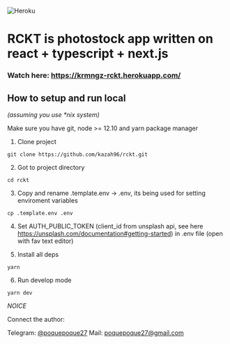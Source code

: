 ![Heroku](https://heroku-badge.herokuapp.com/?app=heroku-badge)

# RCKT is photostock app written on react + typescript + next.js

### Watch here: https://krmngz-rckt.herokuapp.com/



## How to setup and run local 
_(assuming you use *nix system)_

Make sure you have git, node >= 12.10 and yarn package manager

1. Clone project 
```
git clone https://github.com/kazah96/rckt.git
```
 2. Got to project directory
```
cd rckt
```
 3. Copy and rename .template.env -> .env, its being used for setting enviroment variables
```
cp .template.env .env 
```
 4. Set AUTH_PUBLIC_TOKEN (client_id from unsplash api, see here https://unsplash.com/documentation#getting-started) in .env file (open with fav text editor)

 5. Install all deps
```
yarn
```

6. Run develop mode 
```
yarn dev
```

*NOICE*


Connect the author:

Telegram: [@poquepoque27](https://t.me/poquepoque27)
Mail: poquepoque27@gmail.com